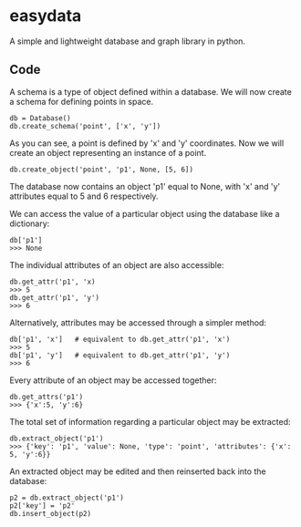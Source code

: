 # easydata
A simple and lightweight database and graph library in python.

## Code

A schema is a type of object defined within a database. We will now create a schema for defining points in space.
    
    db = Database()
    db.create_schema('point', ['x', 'y'])

As you can see, a point is defined by 'x' and 'y' coordinates. Now we will create an object representing an instance of a point.

    db.create_object('point', 'p1', None, [5, 6])
    
The database now contains an object 'p1' equal to None, with 'x' and 'y' attributes equal to 5 and 6 respectively.

We can access the value of a particular object using the database like a dictionary:

    db['p1']
    >>> None

The individual attributes of an object are also accessible:

    db.get_attr('p1', 'x)
    >>> 5
    db.get_attr('p1', 'y')
    >>> 6

Alternatively, attributes may be accessed through a simpler method:

    db['p1', 'x']   # equivalent to db.get_attr('p1', 'x')
    >>> 5
    db['p1', 'y']   # equivalent to db.get_attr('p1', 'y')
    >>> 6

Every attribute of an object may be accessed together:
    
    db.get_attrs('p1')
    >>> {'x':5, 'y':6}
    
The total set of information regarding a particular object may be extracted:

    db.extract_object('p1')
    >>> {'key': 'p1', 'value': None, 'type': 'point', 'attributes': {'x': 5, 'y':6}}

An extracted object may be edited and then reinserted back into the database:

    p2 = db.extract_object('p1')
    p2['key'] = 'p2'
    db.insert_object(p2)
